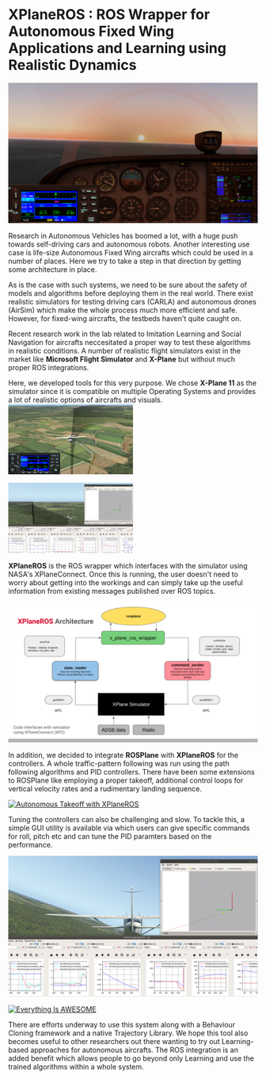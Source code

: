 # XPlaneROS : ROS Wrapper for Autonomous Fixed Wing Applications and Learning using Realistic Dynamics

<!-- ![First View](images/scenic_view.png)  -->

<img src="images/scenic_view.png" alt="First view"
	title="First look"/>  

Research in Autonomous Vehicles has boomed a lot, with a huge push towards self-driving cars and autonomous robots. Another interesting use case is life-size Autonomous Fixed Wing aircrafts which could be used in a number of places. Here we try to take a step in that direction by getting some architecture in place.  

As is the case with such systems, we need to be sure about the safety of models and algorithms before deploying them in the real world. There exist realistic simulators for testing driving cars (CARLA) and autonomous drones (AirSim) which make the whole process much more efficient and safe. However, for fixed-wing aircrafts, the testbeds haven't quite caught on. 

Recent research work in the lab related to Imitation Learning and Social Navigation for aircrafts neccesitated a proper way to test these algorithms in realistic conditions. A number of realistic flight simulators exist in the market like **Microsoft Flight Simulator** and **X-Plane** but without much proper ROS integrations. 

Here, we developed tools for this very purpose. We chose **X-Plane 11** as the simulator since it is compatible on multiple Operating Systems and provides a lot of realistic options of aircrafts and visuals.  
<img src="images/front_view.png" alt="architecture"
	title="architectur" height="auto" width="50%" />  

<img src="images/side_view.png" alt="architecture"
	title="architectur" height="auto" width="50%" /> 

**XPlaneROS** is the ROS wrapper which interfaces with the simulator using NASA's XPlaneConnect. Once this is running, the user doesn't need to worry about getting into the workings and can simply take up the useful information from existing messages published over ROS topics.

<img src="images/xplane_ros_arch.png" alt="architecture"
	title="architectur" /> 

In addition, we decided to integrate **ROSPlane** with **XPlaneROS** for the controllers. A whole traffic-pattern following was run using the path following algorithms and PID controllers. There have been some extensions to ROSPlane like employing a proper takeoff, additional control loops for vertical velocity rates and a rudimentary landing sequence. 

[![Autonomous Takeoff with XPlaneROS](https://img.youtube.com/vi/StTqXEQ2l-Y/0.jpg)](https://www.youtube.com/watch?v=UGCb0Ccn-VI&list=PLeWqkg3BNnzHeSgbRMOHzG30cd8xPP357&index=1 "Autonomous Takeoff with XplaneROS")

Tuning the controllers can also be challenging and slow. To tackle this, a simple GUI utility is available via which users can give specific commands for roll, pitch etc and can tune the PID paramters based on the performance.   

<img src="images/plot_plus_rviz.png" alt="architecture"
	title="architectur" /> 

[![Everything Is AWESOME](https://img.youtube.com/vi/StTqXEQ2l-Y/0.jpg)](https://www.youtube.com/watch?v=eqchNXix52A&list=PLeWqkg3BNnzHeSgbRMOHzG30cd8xPP357&index=2 "Everything Is AWESOME")

There are efforts underway to use this system along with a Behaviour Cloning framework and a native Trajectory Library. We hope this tool also becomes useful to other researchers out there wanting to try out Learning-based approaches for autonomous aircrafts. The ROS integration is an added benefit which allows people to go beyond only Learning and use the trained algorithms within a whole system.
